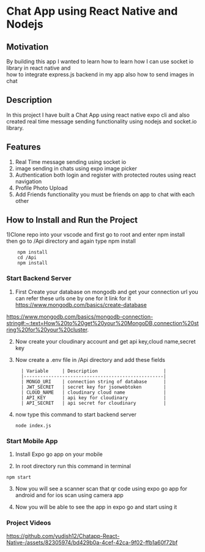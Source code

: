 # Chat App using React Native and Nodejs

## Motivation
By building this app I wanted to learn how to learn how I can use socket io library in react native and <br>
how to integrate express.js backend in my app also how to send images in chat

## Description
In this project I have built a Chat App using react native expo cli and also created real time message sending functionality using nodejs and socket.io library.<br>

## Features
<ol>
<li>Real Time message sending using socket io</li>
<li>image sending in chats using expo image picker</li>
<li>Authentication both login and register with protected routes using react navigation</li>
<li>Profile Photo Upload</li>
<li>Add Friends functionality you must be friends on app to chat with each other</li>
</ol>

## How to Install and Run the Project
1)Clone repo into your vscode and first go to root and enter npm install <br>
then go to /Api directory and again type npm install
```
    npm install
    cd /Api
    npm install 
```

### Start Backend Server 
1) First Create your database on mongodb and get your connection url you can refer these urls one by one for it link for it
   https://www.mongodb.com/basics/create-database

https://www.mongodb.com/basics/mongodb-connection-string#:~:text=How%20to%20get%20your%20MongoDB,connection%20string%20for%20your%20cluster.

2) Now create your cloudinary account and get api key,cloud name,secret key

3) Now create a .env file in /Api directory and add these fields   
    ```
      | Variable     | Description                        |
      |---------------------------------------------------|
      | MONGO_URI    | connection string of database      |
      | JWT_SECRET   | secret key for jsonwebtoken        |
      | CLOUD_NAME   | cloudinary cloud name              |  
      | API_KEY      | api key for cloudinary             |
      | API_SECRET   | api secret for cloudinary          |
    ```
4) now type this command to start backend server
    ```
    node index.js
    ```

### Start Mobile App

1) Install Expo go app on your mobile

2) In root directory run this command in terminal
```
npm start
```
3) Now you will see a scanner scan that qr code using expo go app for android and for ios scan using camera app

4) Now you will be able to see the app in expo go and start using it

### Project Videos



https://github.com/yudish12/Chatapp-React-Native-/assets/82305974/bd429b0a-4cef-42ca-9f02-ffb1a60f72bf

